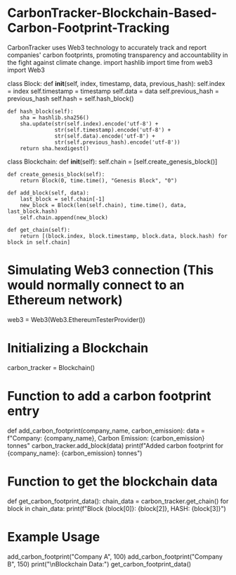 # CarbonTracker-Blockchain-Based-Carbon-Footprint-Tracking
CarbonTracker uses Web3 technology to accurately track and report companies' carbon footprints, promoting transparency and accountability in the fight against climate change.
import hashlib
import time
from web3 import Web3

class Block:
    def __init__(self, index, timestamp, data, previous_hash):
        self.index = index
        self.timestamp = timestamp
        self.data = data
        self.previous_hash = previous_hash
        self.hash = self.hash_block()

    def hash_block(self):
        sha = hashlib.sha256()
        sha.update(str(self.index).encode('utf-8') +
                   str(self.timestamp).encode('utf-8') +
                   str(self.data).encode('utf-8') +
                   str(self.previous_hash).encode('utf-8'))
        return sha.hexdigest()

class Blockchain:
    def __init__(self):
        self.chain = [self.create_genesis_block()]
    
    def create_genesis_block(self):
        return Block(0, time.time(), "Genesis Block", "0")
    
    def add_block(self, data):
        last_block = self.chain[-1]
        new_block = Block(len(self.chain), time.time(), data, last_block.hash)
        self.chain.append(new_block)
    
    def get_chain(self):
        return [(block.index, block.timestamp, block.data, block.hash) for block in self.chain]

# Simulating Web3 connection (This would normally connect to an Ethereum network)
web3 = Web3(Web3.EthereumTesterProvider())

# Initializing a Blockchain
carbon_tracker = Blockchain()

# Function to add a carbon footprint entry
def add_carbon_footprint(company_name, carbon_emission):
    data = f"Company: {company_name}, Carbon Emission: {carbon_emission} tonnes"
    carbon_tracker.add_block(data)
    print(f"Added carbon footprint for {company_name}: {carbon_emission} tonnes")

# Function to get the blockchain data
def get_carbon_footprint_data():
    chain_data = carbon_tracker.get_chain()
    for block in chain_data:
        print(f"Block {block[0]}: {block[2]}, HASH: {block[3]}")

# Example Usage
add_carbon_footprint("Company A", 100)
add_carbon_footprint("Company B", 150)
print("\nBlockchain Data:")
get_carbon_footprint_data()
